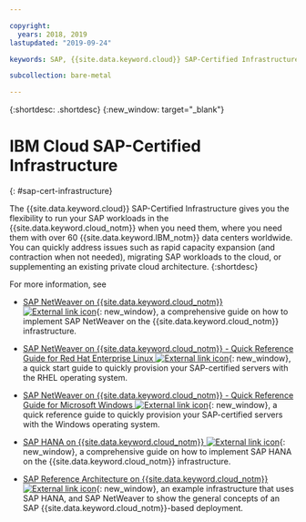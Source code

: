 ```yaml
---

copyright:
  years: 2018, 2019
lastupdated: "2019-09-24"

keywords: SAP, {{site.data.keyword.cloud}} SAP-Certified Infrastructure

subcollection: bare-metal

---
```


{:shortdesc: .shortdesc}
{:new_window: target="_blank"}

# IBM Cloud SAP-Certified Infrastructure
{: #sap-cert-infrastructure}

The {{site.data.keyword.cloud}} SAP-Certified Infrastructure gives you the flexibility to run your SAP workloads in the {{site.data.keyword.cloud_notm}} when you need them, where you need them with over 60 {{site.data.keyword.IBM_notm}} data centers worldwide. You can quickly address issues such as rapid capacity expansion (and contraction when not needed), migrating SAP workloads to the cloud, or supplementing an existing private cloud architecture.
{:shortdesc}

For more information, see

  * [SAP NetWeaver on {{site.data.keyword.cloud_notm}} ![External link icon](../icons/launch-glyph.svg "External link icon")](https://cloud.ibm.com/docs/infrastructure/sap-netweaver?topic=sap-netweaver-getting-started#getting-started){: new_window}, a comprehensive guide on how to implement SAP NetWeaver on the {{site.data.keyword.cloud_notm}} infrastructure.
  * [SAP NetWeaver on {{site.data.keyword.cloud_notm}} - Quick Reference Guide for Red Hat Enterprise Linux ![External link icon](../icons/launch-glyph.svg "External link icon")](https://cloud.ibm.com/docs/infrastructure/sap-netweaver-rhel-qrg?topic=sap-netweaver-rhel-qrg-getting-started-tutorial#getting-started-tutorial){: new_window}, a quick start guide to quickly provision your SAP-certified servers with the RHEL operating system.
  * [SAP NetWeaver on {{site.data.keyword.cloud_notm}} - Quick Reference Guide for Microsoft Windows ![External link icon](../icons/launch-glyph.svg "External link icon")](https://cloud.ibm.com/docs/infrastructure/sap-netweaver-ms-qrg?topic=sap-netweaver-ms-qrg-getting-started-tutorial#getting-started-tutorial){: new_window}, a quick reference guide to quickly provision your SAP-certified servers with the Windows operating system.

  * [SAP HANA on {{site.data.keyword.cloud_notm}} ![External link icon](../icons/launch-glyph.svg "External link icon")](https://cloud.ibm.com/docs/infrastructure/sap-hana?topic=sap-hana-getting-started#getting-started){: new_window}, a comprehensive guide on how to implement SAP HANA on the {{site.data.keyword.cloud_notm}} infrastructure.

  * [SAP Reference Architecture on {{site.data.keyword.cloud_notm}} ![External link icon](../icons/launch-glyph.svg "External link icon")](https://cloud.ibm.com/docs/infrastructure/sap-reference-architecture?topic=sap-reference-architecture-getting-started#getting-started){: new_window}, an example infrastructure that uses SAP HANA, and SAP NetWeaver to show the general concepts of an SAP {{site.data.keyword.cloud_notm}}-based deployment.

